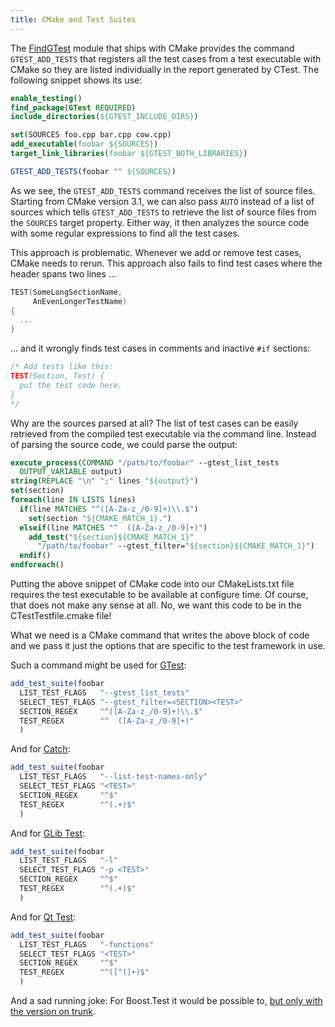 ```yaml
---
title: CMake and Test Suites
---
```


The [FindGTest](http://www.cmake.org/cmake/help/v3.3/module/FindGTest.html)
module that ships with CMake provides the command `GTEST_ADD_TESTS` that
registers all the test cases from a test executable with CMake so they are
listed individually in the report generated by CTest. <!--more--> The following
snippet shows its use:

```cmake
enable_testing()
find_package(GTest REQUIRED)
include_directories(${GTEST_INCLUDE_DIRS})

set(SOURCES foo.cpp bar.cpp cow.cpp)
add_executable(foobar ${SOURCES})
target_link_libraries(foobar ${GTEST_BOTH_LIBRARIES})

GTEST_ADD_TESTS(foobar "" ${SOURCES})
```

As we see, the `GTEST_ADD_TESTS` command receives the list of source files.
Starting from CMake version 3.1, we can also pass `AUTO` instead of a list of
sources which tells `GTEST_ADD_TESTS` to retrieve the list of source files from
the `SOURCES` target property. Either way, it then analyzes the source code with
some regular expressions to find all the test cases.

This approach is problematic. Whenever we add or remove test cases, CMake needs
to rerun. This approach also fails to find test cases where the header spans two
lines ...

```cpp
TEST(SomeLongSectionName,
     AnEvenLongerTestName)
{
  ...
}
```

... and it wrongly finds test cases in comments and inactive `#if` sections:

```cpp
/* Add tests like this:
TEST(Section, Test) {
  put the test code here.
}
*/
```

Why are the sources parsed at all? The list of test cases can be easily
retrieved from the compiled test executable via the command line. Instead of
parsing the source code, we could parse the output:

```cmake
execute_process(COMMAND "/path/to/foobar" --gtest_list_tests
  OUTPUT_VARIABLE output)
string(REPLACE "\n" ";" lines "${output}")
set(section)
foreach(line IN LISTS lines)
  if(line MATCHES "^([A-Za-z_/0-9]+)\\.$")
    set(section "${CMAKE_MATCH_1}.")
  elseif(line MATCHES "^  ([A-Za-z_/0-9]+)")
    add_test("${section}${CMAKE_MATCH_1}"
      "/path/to/foobar" --gtest_filter="${section}${CMAKE_MATCH_1}")
  endif()
endforeach()
```

Putting the above snippet of CMake code into our CMakeLists.txt file requires
the test executable to be available at configure time. Of course, that does not
make any sense at all. No, we want this code to be in the CTestTestfile.cmake
file!

What we need is a CMake command that writes the above block of code and we pass
it just the options that are specific to the test framework in use.

Such a command might be used for [GTest](https://code.google.com/p/googletest/):

```cmake
add_test_suite(foobar
  LIST_TEST_FLAGS   "--gtest_list_tests"
  SELECT_TEST_FLAGS "--gtest_filter=<SECTION><TEST>"
  SECTION_REGEX     "^([A-Za-z_/0-9]+)\\.$"
  TEST_REGEX        "^  ([A-Za-z_/0-9]+)"
  )
```

And for [Catch](https://github.com/philsquared/Catch):

```cmake
add_test_suite(foobar
  LIST_TEST_FLAGS   "--list-test-names-only"
  SELECT_TEST_FLAGS "<TEST>"
  SECTION_REGEX     "^$"
  TEST_REGEX        "^(.+)$"
  )
```

And for [GLib Test](https://developer.gnome.org/glib/stable/glib-Testing.html):

```cmake
add_test_suite(foobar
  LIST_TEST_FLAGS   "-l"
  SELECT_TEST_FLAGS "-p <TEST>"
  SECTION_REGEX     "^$"
  TEST_REGEX        "^(.+)$"
  )
```

And for [Qt Test](http://doc.qt.io/qt-5/qtest-overview.html):

```cmake
add_test_suite(foobar
  LIST_TEST_FLAGS   "-functions"
  SELECT_TEST_FLAGS "<TEST>"
  SECTION_REGEX     "^$"
  TEST_REGEX        "^([^(]+)$"
  )
```

And a sad running joke: For Boost.Test it would be possible to, [but only with
the version on trunk](http://stackoverflow.com/a/10746477/269803).
